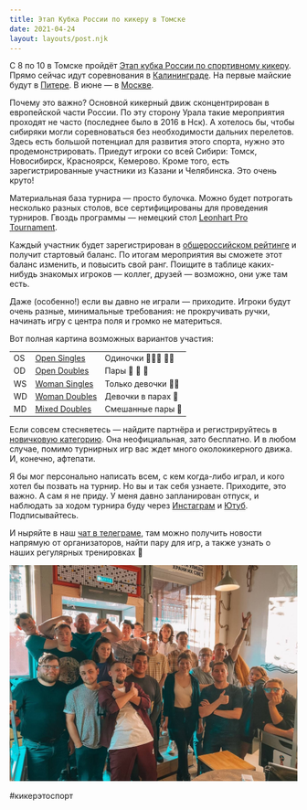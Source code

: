 ```yaml
---
title: Этап Кубка России по кикеру в Томске
date: 2021-04-24
layout: layouts/post.njk
---
```


С 8 по 10 в Томске пройдёт [Этап кубка России по спортивному кикеру](https://vk.com/kr_kicker_tsk). Прямо сейчас идут соревнования в [Калининграде](https://vk.com/kicker_kr_kaliningrad). На первые майские будут в [Питере](https://vk.com/may_spb_kicker_2021). В июне — в [Москве](https://vk.com/june_msk_kicker_2021).

Почему это важно? Основной кикерный движ сконцентрирован в европейской части России. По эту сторону Урала такие мероприятия проходят не часто (последнее было в 2016 в Нск). А хотелось бы, чтобы сибиряки могли соревноваться без необходимости дальних перелетов. Здесь есть большой потенциал для развития этого спорта, нужно это продемонстрировать. Приедут игроки со всей Сибири: Томск, Новосибирск, Красноярск, Кемерово. Кроме того, есть зарегистрированные участники из Казани и Челябинска. Это очень круто! 

Материальная база турнира — просто булочка. Можно будет потрогать несколько разных столов, все сертифицированы для проведения турниров. Гвоздь программы — немецкий стол [Leonhart Pro Tournament](https://original-leonhart.com/en/shop-showcase/table-soccer-leo_pro-tournament/).

Каждый участник будет зарегистрирован в [общероссийском рейтинге](https://rtsf.ru/ratings/) и получит стартовый баланс. По итогам мероприятия вы сможете этот баланс изменить, и повысить свой ранг. Поищите в таблице каких-нибудь знакомых игроков — коллег, друзей — возможно, они уже там есть.

Даже (особенно!) если вы давно не играли — приходите. Игроки будут очень разные, минимальные требования: не прокручивать ручки, начинать игру с центра поля и громко не материться.

Вот полная картина возможных вариантов участия:

<table>
<tr><td>OS</td><td><a href="https://vk.com/topic-203646056_47348593">Open Singles</a></td><td>Одиночки 🧍🏼‍♂️ 🧍‍♀️</td></tr>
<tr><td>OD</td><td><a href="https://vk.com/topic-203646056_47348651">Open Doubles</a></td><td>Пары 👭 👫 👬</td></tr>
<tr><td>WS</td><td><a href="https://vk.com/topic-203646056_47348714">Woman Singles</a></td><td>Только девочки 🧍‍♀️</td></tr>
<tr><td>WD</td><td><a href="https://vk.com/topic-203646056_47348821">Woman Doubles</a></td><td>Девочки в парах 👭</td></tr>
<tr><td>MD</td><td><a href="https://vk.com/topic-203646056_47349492">Mixed Doubles</a></td><td>Смешанные пары 👫</td></tr>
</table>

Если совсем стесняетесь — найдите партнёра и регистрируйтесь в [новичковую категорию](https://vk.com/topic-203646056_47354076). Она неофициальная, зато бесплатно. И в любом случае, помимо турнирных игр вас ждет много околокикерного движа. И, конечно, афтепати.

Я бы мог персонально написать всем, с кем когда-либо играл, и кого хотел бы позвать на турнир. Но вы и так себя узнаете. Приходите, это важно. А сам я не приду. У меня давно запланирован отпуск, и наблюдать за ходом турнира буду через [Инстаграм](https://www.instagram.com/kicker_tsk/) и [Ютуб](https://www.youtube.com/channel/UCSwIzFpj2KDnUYeBEjm46_A). Подписывайтесь.

И ныряйте в наш [чат в телеграме](https://t.me/kicker_tsk), там можно получить новости напрямую от организаторов, найти пару для игр, а также узнать о наших регулярных тренировках 🍺

![](/img/foosball.jpeg)

#кикерэтоспорт
